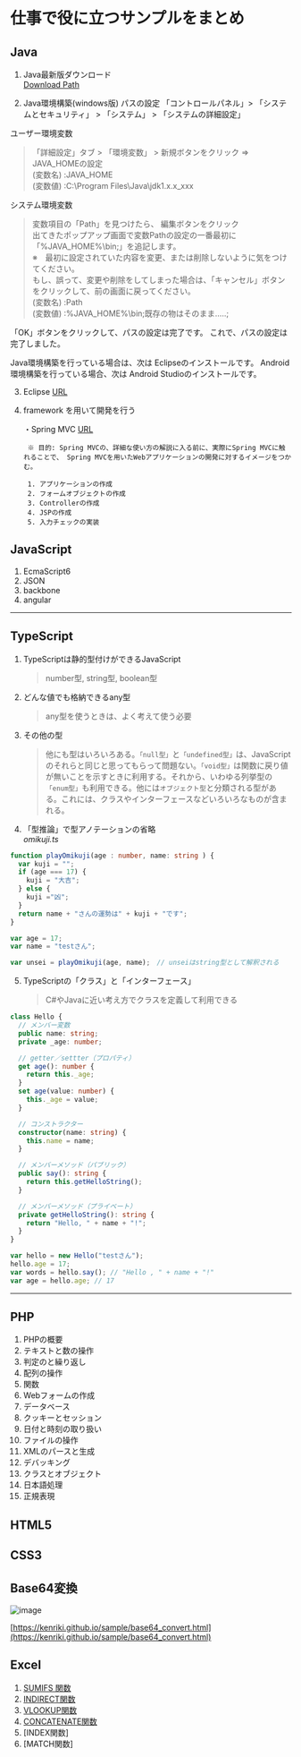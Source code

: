 # 仕事で役に立つサンプルをまとめ
## Java

1. Java最新版ダウンロード  
[Download Path](https://www.java.com/ja/download/windows-64bit.jsp)

2. Java環境構築(windows版) パスの設定
「コントロールパネル」> 「システムとセキュリティ」 > 「システム」 > 「システムの詳細設定」 
  
ユーザー環境変数  
> 「詳細設定」タブ > 「環境変数」 > 新規ボタンをクリック ⇒ JAVA_HOMEの設定  
(変数名) :JAVA_HOME  
(変数値) :C:\Program Files\Java\jdk1.x.x_xxx  
  
システム環境変数  
> 変数項目の「Path」を見つけたら、
編集ボタンをクリック  
出てきたポップアップ画面で変数Pathの設定の一番最初に「%JAVA_HOME%\bin;」を追記します。  
※　最初に設定されていた内容を変更、または削除しないように気をつけてください。  
もし、誤って、変更や削除をしてしまった場合は、「キャンセル」ボタンをクリックして、前の画面に戻ってください。  
(変数名) :Path  
(変数値) :%JAVA_HOME%\bin;既存の物はそのまま…..;  

「OK」ボタンをクリックして、パスの設定は完了です。 これで、パスの設定は完了しました。  
  
Java環境構築を行っている場合は、次は Eclipseのインストールです。
Android環境構築を行っている場合、次は Android Studioのインストールです。

3. Eclipse
        [URL](http://mergedoc.osdn.jp/)

4. framework を用いて開発を行う

   ・Spring MVC
        [URL](https://spring.io/)

        ※ 目的: Spring MVCの、詳細な使い方の解説に入る前に、実際にSpring MVCに触れることで、 Spring MVCを用いたWebアプリケーションの開発に対するイメージをつかむ。

        1. アプリケーションの作成
        2. フォームオブジェクトの作成
        3. Controllerの作成
        4. JSPの作成
        5. 入力チェックの実装

## JavaScript
1. EcmaScript6
2. JSON
3. backbone
4. angular


-----

## TypeScript
1. TypeScriptは静的型付けができるJavaScript  
    > number型, string型, boolean型
2. どんな値でも格納できるany型
    > any型を使うときは、よく考えて使う必要

3. その他の型
    > 他にも型はいろいろある。`「null型」`と`「undefined型」`は、JavaScriptのそれらと同じと思ってもらって問題ない。`「void型」`は関数に戻り値が無いことを示すときに利用する。それから、いわゆる列挙型の`「enum型」`も利用できる。他には`オブジェクト型`と分類される型がある。これには、クラスやインターフェースなどいろいろなものが含まれる。
4. 「型推論」で型アノテーションの省略  
*omikuji.ts*
```typescript
function playOmikuji(age : number, name: string ) {
  var kuji = "";
  if (age === 17) {
    kuji = "大吉";
  } else {
    kuji ="凶";
  }
  return name + "さんの運勢は" + kuji + "です";
}

var age = 17;
var name = "testさん";

var unsei = playOmikuji(age, name);　// unseiはstring型として解釈される
```
5. TypeScriptの「クラス」と「インターフェース」
   > C#やJavaに近い考え方でクラスを定義して利用できる

```typescript
class Hello {
  // メンバー変数
  public name: string;
  private _age: number;

  // getter／settter（プロパティ）
  get age(): number {
    return this._age;
  }
  set age(value: number) {
    this._age = value;
  }

  // コンストラクター
  constructor(name: string) {
    this.name = name;
  }

  // メンバーメソッド（パブリック）
  public say(): string {
    return this.getHelloString();
  }

  // メンバーメソッド（プライベート）
  private getHelloString(): string {
    return "Hello, " + name + "!";
  }
}

var hello = new Hello("testさん");
hello.age = 17;
var words = hello.say(); // "Hello , " + name + "!"
var age = hello.age; // 17
```

-----------------

## PHP  
1. PHPの概要  
2. テキストと数の操作  
3. 判定のと繰り返し  
4. 配列の操作  
5. 関数  
6. Webフォームの作成  
7. データベース  
8. クッキーとセッション  
9. 日付と時刻の取り扱い  
10. ファイルの操作  
11. XMLのパースと生成  
12. デバッキング  
13. クラスとオブジェクト  
14. 日本語処理  
15. 正規表現  

## HTML5



## CSS3


## Base64変換
![image](https://user-images.githubusercontent.com/19541785/148670383-99810817-1cc2-480b-9a53-53af6879e11a.png)

[https://kenriki.github.io/sample/base64_convert.html](https://kenriki.github.io/sample/base64_convert.html)



## Excel
1. [SUMIFS 関数](https://support.office.com/ja-jp/article/sumifs-関数-c9e748f5-7ea7-455d-9406-611cebce642b)
2. [INDIRECT関数](https://support.office.com/ja-jp/article/indirect-関数-474b3a3a-8a26-4f44-b491-92b6306fa261)
3. [VLOOKUP関数](https://support.office.com/ja-jp/article/vlookup-関数-0bbc8083-26fe-4963-8ab8-93a18ad188a1)
4. [CONCATENATE関数](https://support.office.com/ja-jp/article/concatenate-%E9%96%A2%E6%95%B0-8f8ae884-2ca8-4f7a-b093-75d702bea31d)
5. [INDEX関数]
6. [MATCH関数]

